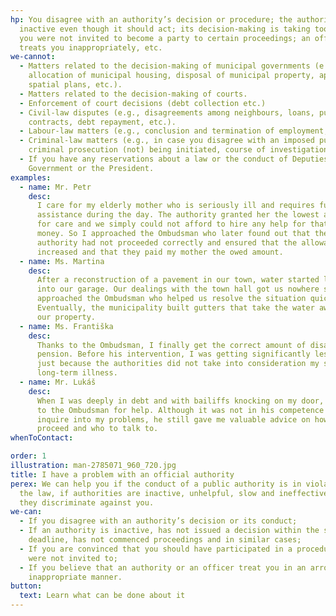 ```yaml
---
hp: You disagree with an authority’s decision or procedure; the authority is
  inactive even though it should act; its decision-making is taking too long;
  you were not invited to become a party to certain proceedings; an officer
  treats you inappropriately, etc.
we-cannot:
  - Matters related to the decision-making of municipal governments (e.g.,
    allocation of municipal housing, disposal of municipal property, approval of
    spatial plans, etc.).
  - Matters related to the decision-making of courts.
  - Enforcement of court decisions (debt collection etc.)
  - Civil-law disputes (e.g., disagreements among neighbours, loans, purchase
    contracts, debt repayment, etc.).
  - Labour-law matters (e.g., conclusion and termination of employment, etc.).
  - Criminal-law matters (e.g., in case you disagree with an imposed punishment,
    criminal prosecution (not) being initiated, course of investigation, etc.).
  - If you have any reservations about a law or the conduct of Deputies, the
    Government or the President.
examples:
  - name: Mr. Petr
    desc:
      I care for my elderly mother who is seriously ill and requires full-time
      assistance during the day. The authority granted her the lowest allowance
      for care and we simply could not afford to hire any help for that little
      money. So I approached the Ombudsman who later found out that the
      authority had not proceeded correctly and ensured that the allowance was
      increased and that they paid my mother the owed amount.
  - name: Ms. Martina
    desc:
      After a reconstruction of a pavement in our town, water started leaking
      into our garage. Our dealings with the town hall got us nowhere so I
      approached the Ombudsman who helped us resolve the situation quickly.
      Eventually, the municipality built gutters that take the water away from
      our property.
  - name: Ms. Františka
    desc:
      Thanks to the Ombudsman, I finally get the correct amount of disability
      pension. Before his intervention, I was getting significantly less money,
      just because the authorities did not take into consideration my serious
      long-term illness.
  - name: Mr. Lukáš
    desc:
      When I was deeply in debt and with bailiffs knocking on my door, I turned
      to the Ombudsman for help. Although it was not in his competence to
      inquire into my problems, he still gave me valuable advice on how to
      proceed and who to talk to.
whenToContact:

order: 1
illustration: man-2785071_960_720.jpg
title: I have a problem with an official authority
perex: We can help you if the conduct of a public authority is in violation of
  the law, if authorities are inactive, unhelpful, slow and ineffective, or if
  they discriminate against you.
we-can:
  - If you disagree with an authority’s decision or its conduct;
  - If an authority is inactive, has not issued a decision within the set
    deadline, has not commenced proceedings and in similar cases;
  - If you are convinced that you should have participated in a procedure but
    were not invited to;
  - If you believe that an authority or an officer treat you in an arrogant or
    inappropriate manner.
button:
  text: Learn what can be done about it
---
```

